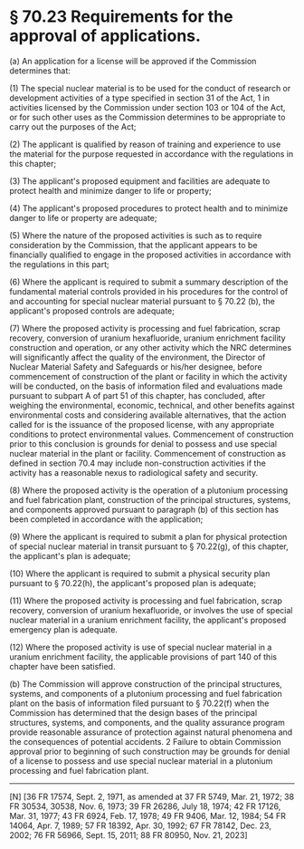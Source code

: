 # § 70.23   Requirements for the approval of applications.

(a) An application for a license will be approved if the Commission determines that: 


(1) The special nuclear material is to be used for the conduct of research or development activities of a type specified in section 31 of the Act, 
1 in activities licensed by the Commission under section 103 or 104 of the Act, or for such other uses as the Commission determines to be appropriate to carry out the purposes of the Act; 




(2) The applicant is qualified by reason of training and experience to use the material for the purpose requested in accordance with the regulations in this chapter; 


(3) The applicant's proposed equipment and facilities are adequate to protect health and minimize danger to life or property; 


(4) The applicant's proposed procedures to protect health and to minimize danger to life or property are adequate; 


(5) Where the nature of the proposed activities is such as to require consideration by the Commission, that the applicant appears to be financially qualified to engage in the proposed activities in accordance with the regulations in this part; 


(6) Where the applicant is required to submit a summary description of the fundamental material controls provided in his procedures for the control of and accounting for special nuclear material pursuant to § 70.22 (b), the applicant's proposed controls are adequate; 


(7) Where the proposed activity is processing and fuel fabrication, scrap recovery, conversion of uranium hexafluoride, uranium enrichment facility construction and operation, or any other activity which the NRC determines will significantly affect the quality of the environment, the Director of Nuclear Material Safety and Safeguards or his/her designee, before commencement of construction of the plant or facility in which the activity will be conducted, on the basis of information filed and evaluations made pursuant to subpart A of part 51 of this chapter, has concluded, after weighing the environmental, economic, technical, and other benefits against environmental costs and considering available alternatives, that the action called for is the issuance of the proposed license, with any appropriate conditions to protect environmental values. Commencement of construction prior to this conclusion is grounds for denial to possess and use special nuclear material in the plant or facility. Commencement of construction as defined in section 70.4 may include non-construction activities if the activity has a reasonable nexus to radiological safety and security.


(8) Where the proposed activity is the operation of a plutonium processing and fuel fabrication plant, construction of the principal structures, systems, and components approved pursuant to paragraph (b) of this section has been completed in accordance with the application; 


(9) Where the applicant is required to submit a plan for physical protection of special nuclear material in transit pursuant to § 70.22(g), of this chapter, the applicant's plan is adequate; 


(10) Where the applicant is required to submit a physical security plan pursuant to § 70.22(h), the applicant's proposed plan is adequate; 


(11) Where the proposed activity is processing and fuel fabrication, scrap recovery, conversion of uranium hexafluoride, or involves the use of special nuclear material in a uranium enrichment facility, the applicant's proposed emergency plan is adequate.


(12) Where the proposed activity is use of special nuclear material in a uranium enrichment facility, the applicable provisions of part 140 of this chapter have been satisfied.




(b) The Commission will approve construction of the principal structures, systems, and components of a plutonium processing and fuel fabrication plant on the basis of information filed pursuant to § 70.22(f) when the Commission has determined that the design bases of the principal structures, systems, and components, and the quality assurance program provide reasonable assurance of protection against natural phenomena and the consequences of potential accidents. 
2 Failure to obtain Commission approval prior to beginning of such construction may be grounds for denial of a license to possess and use special nuclear material in a plutonium processing and fuel fabrication plant. 



---

[N] [36 FR 17574, Sept. 2, 1971, as amended at 37 FR 5749, Mar. 21, 1972; 38 FR 30534, 30538, Nov. 6, 1973; 39 FR 26286, July 18, 1974; 42 FR 17126, Mar. 31, 1977; 43 FR 6924, Feb. 17, 1978; 49 FR 9406, Mar. 12, 1984; 54 FR 14064, Apr. 7, 1989; 57 FR 18392, Apr. 30, 1992; 67 FR 78142, Dec. 23, 2002; 76 FR 56966, Sept. 15, 2011; 88 FR 80950, Nov. 21, 2023]




